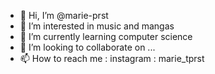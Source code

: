 - 👋 Hi, I’m @marie-prst
- 👀 I’m interested in music and mangas 
- 🌱 I’m currently learning computer science 
- 💞️ I’m looking to collaborate on ...
- 📫 How to reach me : instagram : marie_tprst

<!---
marie-prst/marie-prst is a ✨ special ✨ repository because its `README.md` (this file) appears on your GitHub profile.
You can click the Preview link to take a look at your changes.
--->
